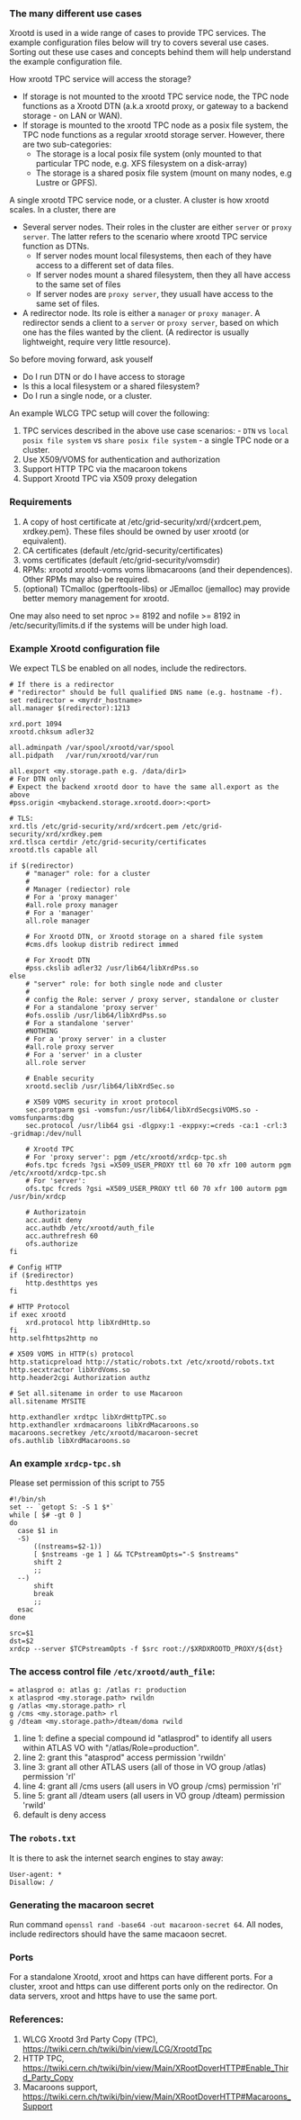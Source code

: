### The many different use cases

Xrootd is used in a wide range of cases to provide TPC services. The example configuration files below 
will try to covers several use cases. Sorting out these use cases and concepts behind them will help
understand the example configuration file.

How xrootd TPC service will access the storage?

  * If storage is not mounted to the xrootd TPC service node, the TPC node functions as a Xrootd DTN
    (a.k.a xrootd proxy, or gateway to a backend storage - on LAN or WAN).
  * If storage is mounted to the xrootd TPC node as a posix file system, the TPC node functions
    as a regular xrootd storage server. However, there are two sub-categories:
    - The storage is a local posix file system (only mounted to that particular TPC node, e.g. XFS 
      filesystem on a disk-array)
    - The storage is a shared posix file system (mount on many nodes, e.g Lustre or GPFS).

A single xrootd TPC service node, or a cluster. A cluster is how xrootd scales. In a cluster, there are

  - Several server nodes. Their roles in the cluster are either `server` or `proxy server`. The latter
    refers to the scenario where xrootd TPC service function as DTNs.
    + If server nodes mount local filesystems, then each of they have access to a different
      set of data files.
    + If server nodes mount a shared filesystem, then they all have access to the same set
      of files
    + If server nodes are `proxy server`, they usuall have access to the same set of files.
  - A redirector node. Its role is either a `manager` or `proxy manager`. A redirector sends a client to 
    a `server` or `proxy server`, based on which one has the files wanted by the client. (A redirector
    is usually lightweight, require very little resource).

So before moving forward, ask youself

  * Do I run DTN or do I have access to storage
  * Is this a local filesystem or a shared filesystem?
  * Do I run a single node, or a cluster.

An example WLCG TPC setup will cover the following:

  1. TPC services described in the above use case scenarios: 
    - `DTN` vs `local posix file system` vs `share posix file system`
    - a single TPC node or a cluster.  
  1. Use X509/VOMS for authentication and authorization
  1. Support HTTP TPC via the macaroon tokens
  1. Support Xrootd TPC via X509 proxy delegation

### Requirements
1. A copy of host certificate at /etc/grid-security/xrd/{xrdcert.pem, xrdkey.pem}. These 
files should be owned by user xrootd (or equivalent). 
1. CA certificates (default /etc/grid-security/certificates)
1. voms certificates (default /etc/grid-security/vomsdir)
1. RPMs: xrootd xrootd-voms voms libmacaroons (and their dependences). Other RPMs may also be required.
1. (optional) TCmalloc (gperftools-libs) or JEmalloc (jemalloc) may provide better memory management for xrootd.

One may also need to set nproc >= 8192 and nofile >= 8192 in /etc/security/limits.d if the systems
will be under high load.

### Example Xrootd configuration file
We expect TLS be enabled on all nodes, include the redirectors.
```
# If there is a redirector
# "redirector" should be full qualified DNS name (e.g. hostname -f). 
set redirector = <myrdr_hostname>
all.manager $(redirector):1213

xrd.port 1094
xrootd.chksum adler32

all.adminpath /var/spool/xrootd/var/spool
all.pidpath   /var/run/xrootd/var/run

all.export <my.storage.path e.g. /data/dir1>
# For DTN only
# Expect the backend xrootd door to have the same all.export as the above
#pss.origin <mybackend.storage.xrootd.door>:<port>

# TLS:
xrd.tls /etc/grid-security/xrd/xrdcert.pem /etc/grid-security/xrd/xrdkey.pem
xrd.tlsca certdir /etc/grid-security/certificates
xrootd.tls capable all

if $(redirector)
    # "manager" role: for a cluster
    #
    # Manager (rediector) role
    # For a 'proxy manager'
    #all.role proxy manager
    # For a 'manager'
    all.role manager

    # For Xrootd DTN, or Xrootd storage on a shared file system
    #cms.dfs lookup distrib redirect immed

    # For Xroodt DTN
    #pss.ckslib adler32 /usr/lib64/libXrdPss.so
else
    # "server" role: for both single node and cluster
    #
    # config the Role: server / proxy server, standalone or cluster
    # For a standalone 'proxy server'
    #ofs.osslib /usr/lib64/libXrdPss.so
    # For a standalone 'server'
    #NOTHING
    # For a 'proxy server' in a cluster
    #all.role proxy server
    # For a 'server' in a cluster
    all.role server

    # Enable security
    xrootd.seclib /usr/lib64/libXrdSec.so

    # X509 VOMS security in xroot protocol
    sec.protparm gsi -vomsfun:/usr/lib64/libXrdSecgsiVOMS.so -vomsfunparms:dbg
    sec.protocol /usr/lib64 gsi -dlgpxy:1 -exppxy:=creds -ca:1 -crl:3 -gridmap:/dev/null

    # Xrootd TPC
    # For 'proxy server': pgm /etc/xrootd/xrdcp-tpc.sh
    #ofs.tpc fcreds ?gsi =X509_USER_PROXY ttl 60 70 xfr 100 autorm pgm /etc/xrootd/xrdcp-tpc.sh
    # For 'server': 
    ofs.tpc fcreds ?gsi =X509_USER_PROXY ttl 60 70 xfr 100 autorm pgm /usr/bin/xrdcp

    # Authorizatoin
    acc.audit deny
    acc.authdb /etc/xrootd/auth_file
    acc.authrefresh 60
    ofs.authorize
fi

# Config HTTP
if ($redirector)
    http.desthttps yes
fi

# HTTP Protocol
if exec xrootd
    xrd.protocol http libXrdHttp.so
fi
http.selfhttps2http no

# X509 VOMS in HTTP(s) protocol
http.staticpreload http://static/robots.txt /etc/xrootd/robots.txt
http.secxtractor libXrdVoms.so
http.header2cgi Authorization authz

# Set all.sitename in order to use Macaroon
all.sitename MYSITE

http.exthandler xrdtpc libXrdHttpTPC.so
http.exthandler xrdmacaroons libXrdMacaroons.so
macaroons.secretkey /etc/xrootd/macaroon-secret
ofs.authlib libXrdMacaroons.so
```

### An example `xrdcp-tpc.sh` 
Please set permission of this script to 755
```
#!/bin/sh
set -- `getopt S: -S 1 $*`
while [ $# -gt 0 ]
do
  case $1 in
  -S)
      ((nstreams=$2-1))
      [ $nstreams -ge 1 ] && TCPstreamOpts="-S $nstreams"
      shift 2
      ;;
  --)
      shift
      break
      ;;
  esac
done

src=$1
dst=$2
xrdcp --server $TCPstreamOpts -f $src root://$XRDXROOTD_PROXY/${dst}
```

### The access control file `/etc/xrootd/auth_file`:
```
= atlasprod o: atlas g: /atlas r: production
x atlasprod <my.storage.path> rwildn
g /atlas <my.storage.path> rl
g /cms <my.storage.path> rl
g /dteam <my.storage.path>/dteam/doma rwild
```
1. line 1: define a special compound id "atlasprod" to identify all users within ATLAS VO with "/atlas/Role=production".
1. line 2: grant this "atasprod" access permission 'rwildn'
1. line 3: grant all other ATLAS users (all of those in VO group /atlas) permission 'rl'
1. line 4: grant all /cms users (all users in VO group /cms) permission 'rl'
1. line 5: grant all /dteam users (all users in VO group /dteam) permission 'rwild'
1. default is deny access

### The `robots.txt`
It is there to ask the internet search engines to stay away:
```
User-agent: *
Disallow: / 
```

### Generating the macaroon secret
Run command `openssl rand -base64 -out macaroon-secret 64`. All nodes, include redirectors 
should have the same macaoon secret.

### Ports
For a standalone Xrootd, xroot and https can have different ports. For a cluster, xroot and https can use different
ports only on the redirector. On data servers, xroot and https have to use the same port.

### References:
1. WLCG Xrootd 3rd Party Copy (TPC), https://twiki.cern.ch/twiki/bin/view/LCG/XrootdTpc
1. HTTP TPC, https://twiki.cern.ch/twiki/bin/view/Main/XRootDoverHTTP#Enable_Third_Party_Copy
1. Macaroons support, https://twiki.cern.ch/twiki/bin/view/Main/XRootDoverHTTP#Macaroons_Support
